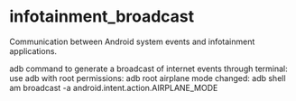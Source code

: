 # infotainment_broadcast
Communication between Android system events and infotainment applications.

adb command to generate a broadcast of internet events through terminal:
use adb with root permissions: adb root
airplane mode changed: adb shell am broadcast -a android.intent.action.AIRPLANE_MODE

